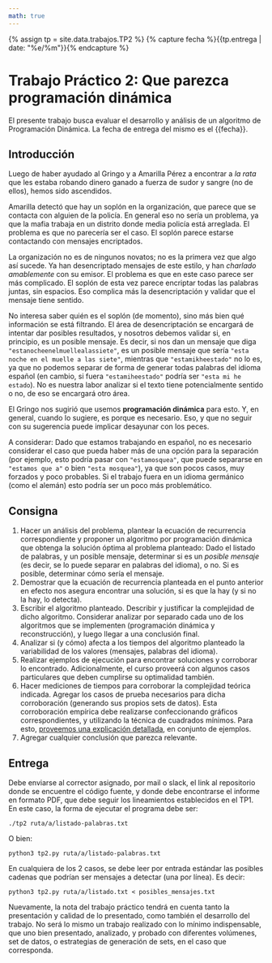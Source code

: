 ```yaml
---
math: true
---
```


{% assign tp = site.data.trabajos.TP2 %}
{% capture fecha %}{{tp.entrega | date: "%e/%m"}}{% endcapture %}

# Trabajo Práctico 2: Que parezca programación dinámica

El presente trabajo busca evaluar el desarrollo y análisis de un algoritmo 
de Programación Dinámica. 
La fecha de entrega del mismo es el {{fecha}}.

## Introducción

Luego de haber ayudado al Gringo y a Amarilla Pérez a encontrar a _la rata_
que les estaba robando dinero ganado a fuerza de sudor y sangre (no de ellos),
hemos sido ascendidos.

Amarilla detectó que hay un soplón en la organización, que parece que se contacta
con alguien de la policía. En general eso no sería un problema, ya que la mafia
trabaja en un distrito donde media policía está arreglada. El problema es que
no parecería ser el caso. El soplón parece estarse contactando con mensajes encriptados.

La organización no es de ningunos novatos; no es la primera vez que algo así sucede. 
Ya han desencriptado mensajes de este estilo, y han _charlado amablemente_ con su emisor. 
El problema es que en este caso parece ser más complicado. El soplón de esta vez parece
encriptar todas las palabras juntas, sin espacios. Eso complica más la desencriptación
y validar que el mensaje tiene sentido. 

No interesa saber quién es el soplón (de momento), sino más bien qué información se está filtrando. 
El área de desencriptación se encargará de intentar dar posibles resultados, y nosotros debemos
validar si, en principio, es un posible mensaje. Es decir, si nos dan un mensaje que diga 
`"estanocheenelmuellealassiete"`, es un posible mensaje que sería `"esta noche en el muelle a las siete"`,
mientras que `"estamikheestado"` no lo es, ya que no podemos separar de forma de generar todas palabras
del idioma español (en cambio, si fuera `"estamiheestado"` podría ser `"esta mi he estado`). No es 
nuestra labor analizar si el texto tiene potencialmente sentido o no, de eso se encargará otro área.

El Gringo nos sugirió que usemos **programación dinámica** para esto. Y, en general, cuando lo sugiere, 
es porque es necesario. Eso, y que no seguir con su sugerencia puede implicar desayunar con los peces. 

A considerar: Dado que estamos trabajando en español, no es necesario considerar el caso que pueda haber más de una
opción para la separación (por ejemplo, esto podría pasar con `"estamosquea"`, que puede separarse
en `"estamos que a"` o bien `"esta mosquea"`), ya que son pocos casos, muy forzados y poco probables. 
Si el trabajo fuera en un idioma germánico (como el alemán) esto podría ser un poco más problemático. 


## Consigna

1. 	Hacer un análisis del problema, plantear la ecuación de recurrencia correspondiente
	y proponer un algoritmo por programación dinámica 
	que obtenga la solución óptima al problema planteado: Dado el listado de palabras, 
	y un posible mensaje, determinar si es un _posible mensaje_ (es decir, se lo puede
	separar en palabras del idioma), o no. Si es posible, determinar cómo sería el mensaje. 
2. 	Demostrar que la ecuación de recurrencia planteada en el punto anterior en efecto nos asegura
	encontrar una solución, si es que la hay (y si no la hay, lo detecta).
3.	Escribir el algoritmo planteado. Describir y justificar la complejidad de dicho algoritmo. Considerar
	analizar por separado cada uno de los algoritmos que se implementen (programación dinámica y 
	reconstrucción), y luego llegar a una conclusión final. 
4. 	Analizar si (y cómo) afecta a los tiempos del algoritmo planteado la variabilidad de los valores
	(mensajes, palabras del idioma).
5. 	Realizar ejemplos de ejecución para encontrar soluciones y corroborar lo encontrado. Adicionalmente, 
	el curso proveerá con algunos casos particulares que deben cumplirse su optimalidad también. 
6. 	Hacer mediciones de tiempos para corroborar la complejidad teórica indicada. 
	Agregar los casos de prueba necesarios para dicha corroboración (generando sus propios sets de datos).
	Esta corroboración empírica debe realizarse confeccionando gráficos correspondientes, y utilizando la 
	técnica de cuadrados mínimos. Para esto, 
	[proveemos una explicación detallada](https://github.com/algoritmos-rw/tda_ejemplos/blob/main/analisis_complejidad/cuadrados_minimos.ipynb),
	en conjunto de ejemplos. 
7.	Agregar cualquier conclusión que parezca relevante.  


## Entrega

Debe enviarse al corrector asignado, por mail o slack, el link
al repositorio donde se encuentre el código fuente, y donde debe encontrarse
el informe en formato PDF, que debe seguir los lineamientos establecidos en el TP1. 
En este caso, la forma de ejecutar el programa debe ser: 

```
./tp2 ruta/a/listado-palabras.txt
```
O bien: 
```
python3 tp2.py ruta/a/listado-palabras.txt
```

En cualquiera de los 2 casos, se debe leer por entrada estándar las posibles cadenas que podrían
ser mensajes a detectar (una por línea). Es decir: 
```
python3 tp2.py ruta/a/listado.txt < posibles_mensajes.txt
```

Nuevamente, la nota del trabajo práctico tendrá en cuenta tanto la presentación y calidad de lo presentado, 
como también el desarrollo del trabajo. No será lo mismo un trabajo realizado con lo mínimo
indispensable, que uno bien presentado, analizado, y probado con diferentes volúmenes, set de 
datos, o estrategias de generación de sets, en el caso que corresponda. 


